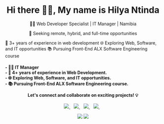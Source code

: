 <p align="center">
  <h1 align='center'>Hi there 👋🏾, My name is Hilya Ntinda</h1> 
  <p align="center"> 👨‍💻 Web Developer Specialist | IT Manager | Namibia </p>
  <p align="center"> 🚀 Seeking remote, hybrid, and full-time opportunities </p>

🌟 3+ years of experience in web development
🌐 Exploring Web, Software, and IT opportunities
📚 Pursuing Front-End ALX Software Engineering course
  
<p align="center"><h4>
- 👨‍💻 IT Manager  <br>
- 🌟 4+ years of experience in Web Development. <br>
- 🌐 Exploring Web, Software, and IT opportunities. <br>
- 📚 Pursuing Front-End ALX Software Engineering course. <br>
    <p align="center"> Let's connect and collaborate on exciting projects! 💡 </p>
</h4>

<p align='center'>
<a href="https://wa.me/+264813867303?text=Hello Hilya" target="_blank">
  <img src="https://img.shields.io/badge/WHATSAPP-%2325D366.svg?&style=for-the-badge&logo=whatsapp&logoColor=white" />
</a>&nbsp;&nbsp;
<a href="https://twitter.com/tuu_kuku" target="_blank">
  <img src="https://img.shields.io/badge/twitter-%231DA1F2.svg?&style=for-the-badge&logo=twitter&logoColor=white" />
</a>&nbsp;&nbsp;
<a href="https://www.linkedin.com/in/hilya-ntinda-910487143/" target="_blank">
  <img src="https://img.shields.io/badge/linkedin-%230077B5.svg?&style=for-the-badge&logo=linkedin&logoColor=white" />
</a>&nbsp;&nbsp;
<a href="mailto:ntindahilyai@gmail.com" target="_blank">
  <img src="https://img.shields.io/badge/email me-%23D14836.svg?&style=for-the-badge&logo=gmail&logoColor=white" />
</a>&nbsp;&nbsp;
  
  <p align = "center">
  <img src = "https://github-readme-stats.vercel.app/api?username=Hilya02&show_icons=true&theme=tokyonight&line_height=27">
  <img src = "https://github-readme-stats.vercel.app/api/top-langs/?username=Hilya02&theme=tokyonight">
</p>
</p>
 
